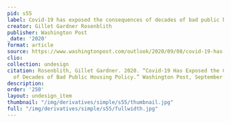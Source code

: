 ```yaml
---
pid: s55
label: Covid-19 has exposed the consequences of decades of bad public housing policy
creator: Gillet Gardner Rosenblith
publisher: Washington Post
_date: '2020'
format: article
source: https://www.washingtonpost.com/outlook/2020/09/08/covid-19-has-exposed-consequences-decades-bad-public-housing-policy/
clio:
collection: undesign
citation: Rosenblith, Gillet Gardner. 2020. “Covid-19 Has Exposed the Consequences
  of Decades of Bad Public Housing Policy.” Washington Post, September 8, 2020. https://www.washingtonpost.com/outlook/2020/09/08/covid-19-has-exposed-consequences-decades-bad-public-housing-policy/.
description:
order: '250'
layout: undesign_item
thumbnail: "/img/derivatives/simple/s55/thumbnail.jpg"
full: "/img/derivatives/simple/s55/fullwidth.jpg"
---
```

